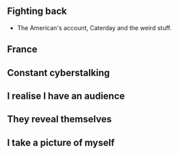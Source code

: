 ## Fighting back

- The American's account, Caterday and the weird stuff.

## France 

## Constant cyberstalking

## I realise I have an audience

## They reveal themselves

## I take a picture of myself 
